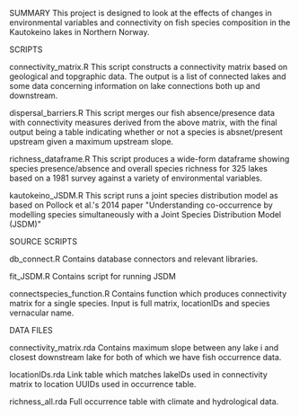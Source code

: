 SUMMARY
This project is designed to look at the effects of changes in environmental variables and connectivity on fish species composition in the Kautokeino lakes in Northern Norway.

SCRIPTS

connectivity_matrix.R
	This script constructs a connectivity matrix based on geological and topgraphic data. The output is a
	list of connected lakes and some data concerning information on lake connections both up and downstream.


dispersal_barriers.R
	This script merges our fish absence/presence data with connectivity measures derived from the above matrix,
	with the final output being a table indicating whether or not a species is absnet/present upstream
	given a maximum upstream slope.

richness_dataframe.R
	This script produces a wide-form dataframe showing species presence/absence and overall species richness
	for 325 lakes based  on a 1981 survey against a variety of environmental variables.

kautokeino_JSDM.R
	This script runs a joint species distribution model as based on Pollock et al.'s 2014 paper "Understanding co-occurrence by modelling species simultaneously with a Joint Species Distribution Model (JSDM)"


SOURCE SCRIPTS

db_connect.R
	Contains database connectors and relevant libraries.

fit_JSDM.R
	Contains script for running JSDM
	
connectspecies_function.R
  Contains function which produces connectivity matrix for a single species. Input is full matrix, locationIDs and   species vernacular name.


DATA FILES

connectivity_matrix.rda
  Contains maximum slope between any lake i and closest downstream lake for both of which we have fish occurrence data.
  
locationIDs.rda
  Link table which matches lakeIDs used in connectivity matrix to location UUIDs used in occurrence table.
  
richness_all.rda
  Full occurrence table with climate and hydrological data.